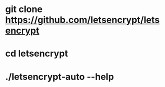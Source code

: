 # git clone https://github.com/letsencrypt/letsencrypt
# cd letsencrypt
# ./letsencrypt-auto --help
